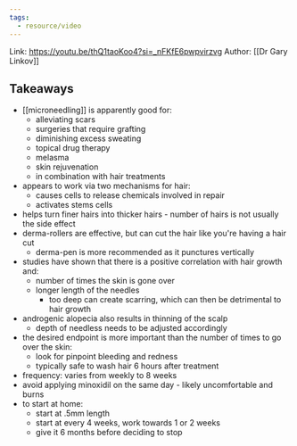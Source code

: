 ```yaml
---
tags:
  - resource/video
---
```


Link: https://youtu.be/thQ1taoKoo4?si=_nFKfE6pwpvirzvg
Author: [[Dr Gary Linkov]]

## Takeaways

- [[microneedling]] is apparently good for:
	- alleviating scars
	- surgeries that require grafting
	- diminishing excess sweating 
	- topical drug therapy
	- melasma
	- skin rejuvenation
	- in combination with hair treatments
- appears to work via two mechanisms for hair:
	- causes cells to release chemicals involved in repair
	- activates stems cells
- helps turn finer hairs into thicker hairs - number of hairs is not usually the side effect
- derma-rollers are effective, but can cut the hair like you're having a hair cut
	- derma-pen is more recommended as it punctures vertically
- studies have shown that there is a positive correlation with hair growth and:
	- number of times the skin is gone over
	- longer length of the needles
		- too deep can create scarring, which can then be detrimental to hair growth
- androgenic alopecia also results in thinning of the scalp
	- depth of needless needs to be adjusted accordingly
- the desired endpoint is more important than the number of times to go over the skin:
	- look for pinpoint bleeding and redness
	- typically safe to wash hair 6 hours after treatment
- frequency: varies from weekly to 8 weeks 
- avoid applying minoxidil on the same day - likely uncomfortable and burns
- to start at home:
	- start at .5mm length
	- start at every 4 weeks, work towards 1 or 2 weeks
	- give it 6 months before deciding to stop